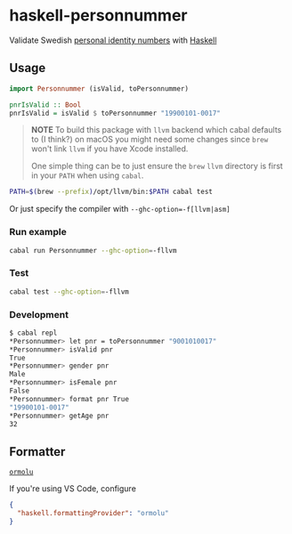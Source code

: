 # haskell-personnummer

Validate Swedish [personal identity
numbers](<https://en.wikipedia.org/wiki/Personal_identity_number_(Sweden)>) with
[Haskell](https://www.haskell.org/)

## Usage

```haskell
import Personnummer (isValid, toPersonnummer)

pnrIsValid :: Bool
pnrIsValid = isValid $ toPersonnummer "19900101-0017"
```

> **NOTE** To build this package with `llvm` backend which cabal defaults to
> (I think?) on macOS you might need some changes since `brew` won't link
> `llvm` if you have Xcode installed.
>
> One simple thing can be to just ensure the `brew` `llvm` directory is first
> in your `PATH` when using `cabal`.

```sh
PATH=$(brew --prefix)/opt/llvm/bin:$PATH cabal test
```

Or just specify the compiler with `--ghc-option=-f[llvm|asm]`

### Run example

```sh
cabal run Personnummer --ghc-option=-fllvm
```

### Test

```sh
cabal test --ghc-option=-fllvm
```

### Development

```sh
$ cabal repl
*Personnummer> let pnr = toPersonnummer "9001010017"
*Personnummer> isValid pnr
True
*Personnummer> gender pnr
Male
*Personnummer> isFemale pnr
False
*Personnummer> format pnr True
"19900101-0017"
*Personnummer> getAge pnr
32
```

## Formatter

[`ormolu`](https://github.com/tweag/ormolu)

If you're using VS Code, configure

```json
{
  "haskell.formattingProvider": "ormolu"
}
```

